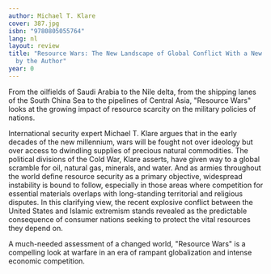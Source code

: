 ```yaml
---
author: Michael T. Klare
cover: 387.jpg
isbn: "9780805055764"
lang: nl
layout: review
title: "Resource Wars: The New Landscape of Global Conflict With a New Introduction
  by the Author"
year: 0
---
```


From the oilfields of Saudi Arabia to the Nile delta, from the shipping lanes of the South China Sea to the pipelines of Central Asia, "Resource Wars" looks at the growing impact of resource scarcity on the military policies of nations.

International security expert Michael T. Klare argues that in the early decades of the new millennium, wars will be fought not over ideology but over access to dwindling supplies of precious natural commodities. The political divisions of the Cold War, Klare asserts, have given way to a global scramble for oil, natural gas, minerals, and water. And as armies throughout the world define resource security as a primary objective, widespread instability is bound to follow, especially in those areas where competition for essential materials overlaps with long-standing territorial and religious disputes. In this clarifying view, the recent explosive conflict between the United States and Islamic extremism stands revealed as the predictable consequence of consumer nations seeking to protect the vital resources they depend on.

A much-needed assessment of a changed world, "Resource Wars" is a compelling look at warfare in an era of rampant globalization and intense economic competition.
